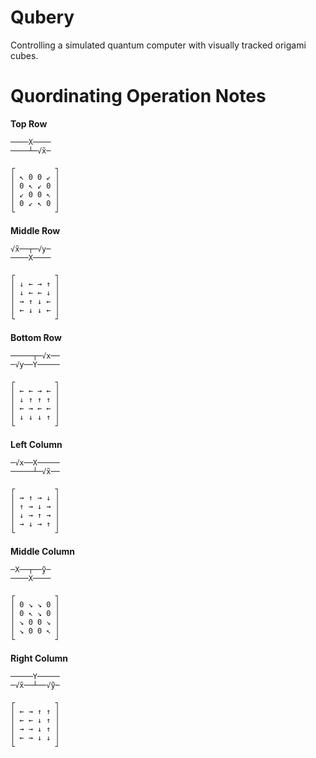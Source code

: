 Qubery
======

Controlling a simulated quantum computer with visually tracked origami cubes.

Quordinating Operation Notes
============================

**Top Row**

    ────X────
    ────┴─√x̃─
    
    ┌         ┐
    │ ↖ 0 0 ↙ │
    │ 0 ↖ ↙ 0 │
    │ ↙ 0 0 ↖ │
    │ 0 ↙ ↖ 0 │
    └         ┘

**Middle Row**

    √x̃──┬─√y─
    ────X────
    
    ┌         ┐
    │ ↓ ← → ↑ │
    │ ↓ ← ← ↓ │
    │ → ↑ ↓ ← │
    │ ← ↓ ↓ ← │
    └         ┘

**Bottom Row**

    ─────┬─√x──
    ─√y──Y─────

    ┌         ┐
    │ ← ← → ← │
    │ ↓ ↑ ↑ ↑ │
    │ ← → ← ← │
    │ ↓ ↓ ↓ ↑ │
    └         ┘

**Left Column**

    ─√x──X─────
    ─────┴─√x̃──

    ┌         ┐
    │ → ↑ → ↓ │
    │ ↑ → ↓ → │
    │ ↓ → ↑ → │
    │ → ↓ → ↑ │
    └         ┘

**Middle Column**

    ─X──┬──ỹ─
    ────X────
    
    ┌         ┐
    │ 0 ↘ ↘ 0 │
    │ 0 ↖ ↘ 0 │
    │ ↘ 0 0 ↘ │
    │ ↘ 0 0 ↖ │
    └         ┘

**Right Column**

    ─────Y─────
    ─√x̃──┴──√ỹ─
    
    ┌         ┐
    │ ← → ↑ ↑ │
    │ ← ← ↓ ↑ │
    │ → → ↓ ↑ │
    │ ← → ↓ ↓ │
    └         ┘
